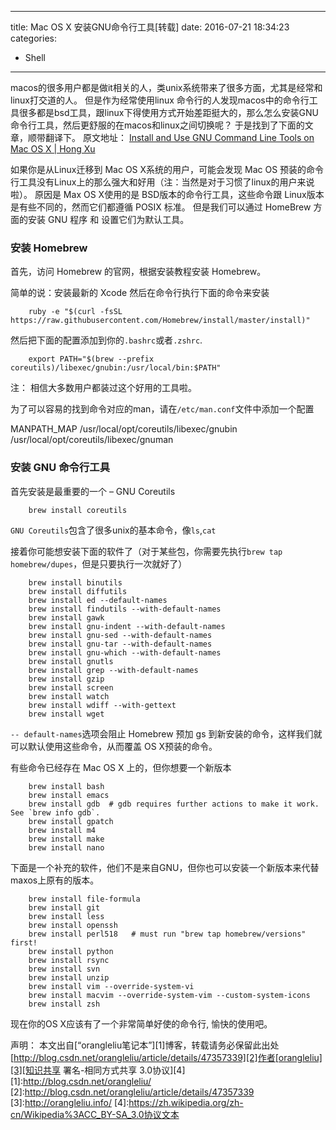 ----
title: Mac OS X 安装GNU命令行工具[转载]
date: 2016-07-21 18:34:23
categories:
- Shell
----
macos的很多用户都是做it相关的人，类unix系统带来了很多方面，尤其是经常和linux打交道的人。 但是作为经常使用linux 命令行的人发现macos中的命令行工具很多都是bsd工具，跟linux下得使用方式开始差距挺大的，那么怎么安装GNU命令行工具，然后更舒服的在macos和linux之间切换呢？ 于是找到了下面的文章，顺带翻译下。
原文地址： [Install and Use GNU Command Line Tools on Mac OS X | Hong Xu](https://www.topbug.net/blog/2013/04/14/install-and-use-gnu-command-line-tools-in-mac-os-x/)

如果你是从Linux迁移到 Mac OS X系统的用户，可能会发现 Mac OS 预装的命令行工具没有Linux上的那么强大和好用（注：当然是对于习惯了linux的用户来说啦）。 原因是 Max OS X使用的是 BSD版本的命令行工具，这些命令跟 Linux版本是有些不同的，然而它们都遵循 POSIX 标准。 但是我们可以通过 HomeBrew 方面的安装 GNU 程序 和 设置它们为默认工具。

### 安装 Homebrew

首先，访问 Homebrew 的官网，根据安装教程安装 Homebrew。

简单的说：安装最新的 Xcode 然后在命令行执行下面的命令来安装

		ruby -e "$(curl -fsSL https://raw.githubusercontent.com/Homebrew/install/master/install)"

然后把下面的配置添加到你的`.bashrc`或者`.zshrc`.

		export PATH="$(brew --prefix coreutils)/libexec/gnubin:/usr/local/bin:$PATH"

注： 相信大多数用户都装过这个好用的工具啦。

为了可以容易的找到命令对应的man，请在`/etc/man.conf`文件中添加一个配置

MANPATH_MAP /usr/local/opt/coreutils/libexec/gnubin /usr/local/opt/coreutils/libexec/gnuman

### 安装 GNU 命令行工具

首先安装是最重要的一个 – GNU Coreutils

		brew install coreutils

`GNU Coreutils`包含了很多unix的基本命令，像`ls`,`cat`

接着你可能想安装下面的软件了（对于某些包，你需要先执行`brew tap homebrew/dupes`，但是只要执行一次就好了）

		brew install binutils
		brew install diffutils
		brew install ed --default-names
		brew install findutils --with-default-names
		brew install gawk
		brew install gnu-indent --with-default-names
		brew install gnu-sed --with-default-names
		brew install gnu-tar --with-default-names
		brew install gnu-which --with-default-names
		brew install gnutls
		brew install grep --with-default-names
		brew install gzip
		brew install screen
		brew install watch
		brew install wdiff --with-gettext
		brew install wget

`-- default-names`选项会阻止 Homebrew 预加 gs 到新安装的命令，这样我们就可以默认使用这些命令，从而覆盖 OS X预装的命令。

有些命令已经存在 Mac OS X 上的，但你想要一个新版本

		brew install bash
		brew install emacs
		brew install gdb  # gdb requires further actions to make it work. See `brew info gdb`.
		brew install gpatch
		brew install m4
		brew install make
		brew install nano

下面是一个补充的软件，他们不是来自GNU，但你也可以安装一个新版本来代替 maxos上原有的版本。

		brew install file-formula
		brew install git
		brew install less
		brew install openssh
		brew install perl518   # must run "brew tap homebrew/versions" first!
		brew install python
		brew install rsync
		brew install svn
		brew install unzip
		brew install vim --override-system-vi
		brew install macvim --override-system-vim --custom-system-icons
		brew install zsh

现在你的OS X应该有了一个非常简单好使的命令行, 愉快的使用吧。

声明： 
本文出自[“orangleliu笔记本”][1]博客，转载请务必保留此出处[http://blog.csdn.net/orangleliu/article/details/47357339][2]作者[orangleliu][3][知识共享 署名-相同方式共享 3.0协议][4]
[1]:http://blog.csdn.net/orangleliu/
[2]:http://blog.csdn.net/orangleliu/article/details/47357339
[3]:http://orangleliu.info/
[4]:https://zh.wikipedia.org/zh-cn/Wikipedia%3ACC_BY-SA_3.0协议文本
